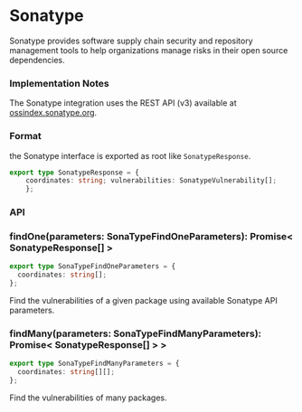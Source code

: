 # Sonatype

Sonatype provides software supply chain security and repository management tools to help organizations manage risks in their open source dependencies.

### Implementation Notes

The Sonatype integration uses the REST API (v3) available at [ossindex.sonatype.org](https://ossindex.sonatype.org/api/v3/component-report).

### Format

the Sonatype interface is exported as root like `SonatypeResponse`.

```ts
export type SonatypeResponse = { 
    coordinates: string; vulnerabilities: SonatypeVulnerability[]; 
    };
```
### API

### findOne(parameters: SonaTypeFindOneParameters): Promise< SonatypeResponse[] >

```ts
export type SonaTypeFindOneParameters = {
  coordinates: string[];
};
```

Find the vulnerabilities of a given package using available Sonatype API parameters.

### findMany(parameters: SonaTypeFindManyParameters): Promise< SonatypeResponse[] > >

```ts
export type SonaTypeFindManyParameters = {
  coordinates: string[][];
};
```

Find the vulnerabilities of many packages.